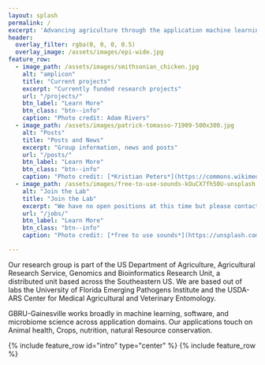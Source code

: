 ```yaml
---
layout: splash
permalink: /
excerpt: 'Advancing agriculture through the application machine learning and microbiome science'
header:
  overlay_filter: rgba(0, 0, 0, 0.5)
  overlay_image: /assets/images/epi-wide.jpg
feature_row:
  - image_path: /assets/images/smithsonian_chicken.jpg
    alt: "amplicon"
    title: "Current projects"
    excerpt: "Currently funded research projects"
    url: "/projects/"
    btn_label: "Learn More"
    btn_class: "btn--info"
    caption: "Photo credit: Adam Rivers"
  - image_path: /assets/images/patrick-tomasso-71909-500x300.jpg
    alt: "Posts"
    title: "Posts and News"
    excerpt: "Group information, news and posts"
    url: "/posts/"
    btn_label: "Learn More"
    btn_class: "btn--info"
    caption: "Photo credit: [*Kristian Peters*](https://commons.wikimedia.org/wiki/File:Plagiomnium_affine_laminazellen.jpeg)"
  - image_path: /assets/images/free-to-use-sounds-kOuCX7fh50U-unsplash.jpg
    alt: "Join the Lab"
    title: "Join the Lab"
    excerpt: "We have no open positions at this time but please contact us if you are interested in future positions."
    url: "/jobs/"
    btn_label: "Learn More"
    btn_class: "btn--info"
    caption: "Photo credit: [*free to use sounds*](https://unsplash.com/photos/kOuCX7fh50U)"

---
```


Our research group is part of the US Department of Agriculture, Agricultural
Research Service, Genomics and Bioinformatics Research Unit, a distributed
unit based across the Southeastern US. We are based out of labs the
University of Florida Emerging Pathogens Institute and the USDA-ARS Center for
Medical Agricultural and Veterinary Entomology.

GBRU-Gainesville works broadly in machine learning, software, and microbiome
science across application domains. Our applications touch on Animal health, Crops,
nutrition, natural Resource conservation.

{% include feature_row id="intro" type="center" %}
{% include feature_row %}
